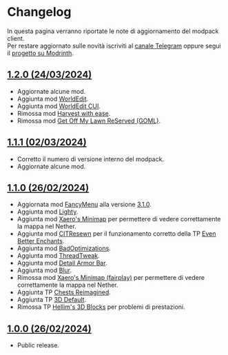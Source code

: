# Changelog
In questa pagina verranno riportate le note di aggiornamento del modpack client.  
Per restare aggiornato sulle novità iscriviti al [canale Telegram](https://t.me/sbekucraft) oppure segui il [progetto su Modrinth](https://modrinth.com/modpack/sbekucraft).

## [1.2.0 (24/03/2024)](https://modrinth.com/modpack/sbekucraft/version/1.2.0)
- Aggiornate alcune mod.
- Aggiunta mod [WorldEdit](https://modrinth.com/mod/worldedit).
- Aggiunta mod [WorldEdit CUI](https://modrinth.com/mod/worldedit-cui).
- Rimossa mod [Harvest with ease](https://modrinth.com/mod/harvest-with-ease).
- Rimossa mod [Get Off My Lawn ReServed (GOML)](https://modrinth.com/mod/goml-reserved).

## [1.1.1 (02/03/2024)](https://modrinth.com/modpack/sbekucraft/version/1.1.1)
- Corretto il numero di versione interno del modpack.
- Aggiornate alcune mod.

## [1.1.0 (26/02/2024)](https://modrinth.com/modpack/sbekucraft/version/1.1.0)
- Aggiornata mod [FancyMenu](https://modrinth.com/mod/fancymenu) alla versione [3.1.0](https://modrinth.com/mod/fancymenu/version/3.1.0-1.20.4-fabric).
- Aggiunta mod [Lighty](https://modrinth.com/mod/lighty).
- Aggiunta mod [Xaero's Minimap](https://modrinth.com/mod/xaeros-minimap) per permettere di vedere correttamente la mappa nel Nether.
- Aggiunta mod [CITResewn](https://github.com/dicedpixels/CITResewn/releases/tag/1.20.4-1.1.4-dicedpixels) per il funzionamento corretto della TP [Even Better Enchants](https://modrinth.com/resourcepack/even-better-enchants).
- Aggiunta mod [BadOptimizations](https://modrinth.com/mod/badoptimizations).
- Aggiunta mod [ThreadTweak](https://modrinth.com/mod/threadtweak).
- Aggiunta mod [Detail Armor Bar](https://modrinth.com/mod/detail-armor-bar).
- Aggiunta mod [Blur](https://modrinth.com/mod/blur-fabric).
- Rimossa mod [Xaero's Minimap (fairplay)](https://modrinth.com/mod/xaeros-minimap-fair) per permettere di vedere correttamente la mappa nel Nether.
- Aggiunta TP [Chests Reimagined](https://modrinth.com/resourcepack/chests-reimagined).
- Aggiunta TP [3D Default](https://modrinth.com/resourcepack/3d-default).
- Rimossa TP [Hellim's 3D Blocks](https://modrinth.com/resourcepack/hellims-3d-blocks) per problemi di prestazioni.

## [1.0.0 (26/02/2024)](https://modrinth.com/modpack/sbekucraft/version/1.0.0)
- Public release.
